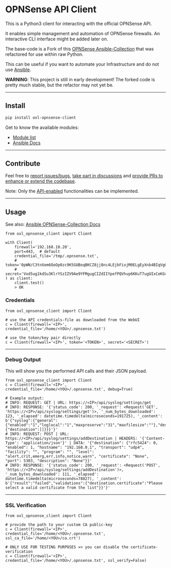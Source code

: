 # OPNSense API Client

This is a Python3 client for interacting with the official OPNSense API.

It enables simple management and automation of OPNSense firewalls. An interactive CLI interface might be added later on.

The base-code is a Fork of this [OPNSense Ansible-Collection](https://github.com/ansibleguy/collection_opnsense) that was refactored for use within raw Python.

This can be useful if you want to automate your Infrastructure and do not use [Ansible](https://www.ansible.com/how-ansible-works/).

**WARNING**: This project is still in early development! The forked code is pretty much stable, but the refactor may not yet be.

----

## Install

```bash
pip install oxl-opnsense-client
```

Get to know the available modules:

* [Module list](https://github.com/O-X-L/opnsense-api-client/tree/main/src/oxl_opnsense_client/plugins/modules)
* [Ansible Docs](https://opnsense.ansibleguy.net)

----

## Contribute

Feel free to [report issues/bugs](https://github.com/O-X-L/opnsense-api-client/issues), [take part in discussions](https://github.com/O-X-L/opnsense-api-client/discussions) and [provide PRs to enhance or extend the codebase](https://github.com/O-X-L/opnsense-api-client/pulls).

Note: Only the [API-enabled](https://docs.opnsense.org/development/api.html) functionalities can be implemented.

----

## Usage

See also: [Ansible OPNSense-Collection Docs](https://opnsense.ansibleguy.net/en/latest/usage/2_basic.html)

```python3
from oxl_opnsense_client import Client

with Client(
    firewall='192.168.10.20',
    port=443,  # default
    credential_file='/tmp/.opnsense.txt',
    # token='0pWN/C3tnXem6OoOp0zc9K5GUBoqBKCZ8jj8nc4LEjbFixjM0ELgEyXnb4BIqVgGNunuX0uLThblgp9Z',
    # secret='Vod5ug1kdSu3KlrYSzIZV9Ae9YFMgugCIZdIIYpefPQVhvp6KKuT7ugUIxCeKGvN6tj9uqduOzOzUlv',
) as client:
    client.test()
    > OK
```


### Credentials

```python3
from oxl_opnsense_client import Client

# use the API credentials-file as downloaded from the WebUI
c = Client(firewall='<IP>', credential_file='/home/<YOU>/.opnsense.txt')

# use the token/key pair directly
c = Client(firewall='<IP>', token='<TOKEN>', secret='<SECRET>')
```

----

### Debug Output

This will show you the performed API calls and their JSON payload.

```python3
from oxl_opnsense_client import Client
c = Client(firewall='<IP>', credential_file='/home/<YOU>/.opnsense.txt', debug=True)

# Example output:
# INFO: REQUEST: GET | URL: https://<IP>/api/syslog/settings/get
# INFO: RESPONSE: '{'status_code': 200, '_request': <Request('GET', 'https://<IP>/api/syslog/settings/get')>, '_num_bytes_downloaded': 123, '_elapsed': datetime.timedelta(microseconds=191725), '_content': b'{"syslog":{"general":{"enabled":"1","loglocal":"1","maxpreserve":"31","maxfilesize":""},"destinations":{"destination":[]}}}'}'
# INFO: REQUEST: POST | URL: https://<IP>/api/syslog/settings/addDestination | HEADERS: '{'Content-Type': 'application/json'}' | DATA: '{"destination": {"rfc5424": 0, "enabled": 1, "hostname": "192.168.0.1", "transport": "udp4", "facility": "", "program": "", "level": "alert,crit,emerg,err,info,notice,warn", "certificate": "None", "port": 5303, "description": "None"}}'
# INFO: RESPONSE: '{'status_code': 200, '_request': <Request('POST', 'https://<IP>/api/syslog/settings/addDestination')>, '_num_bytes_downloaded': 111, '_elapsed': datetime.timedelta(microseconds=78827), '_content': b'{"result":"failed","validations":{"destination.certificate":"Please select a valid certificate from the list"}}'}'
```

----

### SSL Verification

```python3
from oxl_opnsense_client import Client

# provide the path to your custom CA public-key
c = Client(firewall='<IP>', credential_file='/home/<YOU>/.opnsense.txt', ssl_ca_file='/home/<YOU>/ca.crt')

# ONLY USE FOR TESTING PURPOSES => you can disable the certificate-verification
c = Client(firewall='<IP>', credential_file='/home/<YOU>/.opnsense.txt', ssl_verify=False)
```
